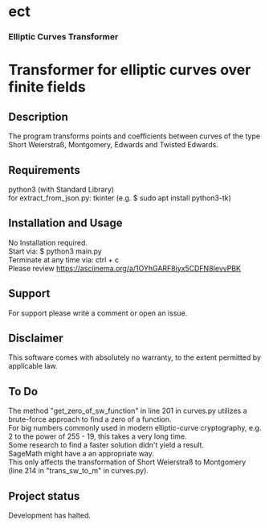 # ect
### Elliptic Curves Transformer


# Transformer for elliptic curves over finite fields


## Description
The program transforms points and coefficients between curves of the type Short Weierstraß, Montgomery, Edwards and Twisted Edwards.

## Requirements
python3 (with Standard Library)  
for extract_from_json.py: tkinter (e.g. \$ sudo apt install python3-tk)

## Installation and Usage
No Installation required.  
Start via: \$ python3 main.py  
Terminate at any time via: ctrl + c  
Please review https://asciinema.org/a/1OYhGARF8iyx5CDFN8IevvPBK

## Support
For support please write a comment or open an issue.

## Disclaimer
This software comes with absolutely no warranty, to the extent permitted by applicable law.  

## To Do
The method "get_zero_of_sw_function" in line 201 in curves.py utilizes a brute-force approach to find a zero of a function.  
For big numbers commonly used in modern elliptic-curve cryptography, e.g. 2 to the power of 255 - 19, this takes a very long time.  
Some research to find a faster solution didn't yield a result.  
SageMath might have a an appropriate way.  
This only affects the transformation of Short Weierstraß to Montgomery (line 214 in "trans_sw_to_m" in curves.py).  

## Project status
Development has halted.
